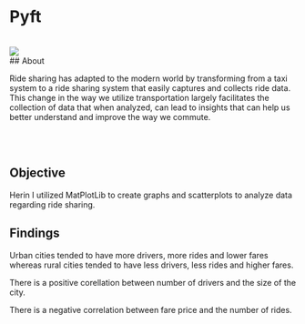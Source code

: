 # Pyft
<br>
<img src= "https://cdn-images-1.medium.com/max/1600/1*38CazyWSdDai4Ji9TsmDRw.jpeg">
<br>
## About

<p> Ride sharing has adapted to the modern world by transforming from a taxi system to a ride sharing system that easily captures and collects ride data. This change in the way we utilize transportation largely facilitates the collection of data that when analyzed, can lead to insights that can help us better understand and improve the way we commute.
 
<br></br>
## Objective
<p> Herin I utilized MatPlotLib to create graphs and scatterplots to analyze data regarding ride sharing.
</p>

## Findings
<p> Urban cities tended to have more drivers, more rides and lower fares whereas rural cities tended to have less drivers, less rides and higher fares.
<p> There is a positive corellation between number of drivers and the size of the city.
<p> There is a negative correlation between fare price and the number of rides.
